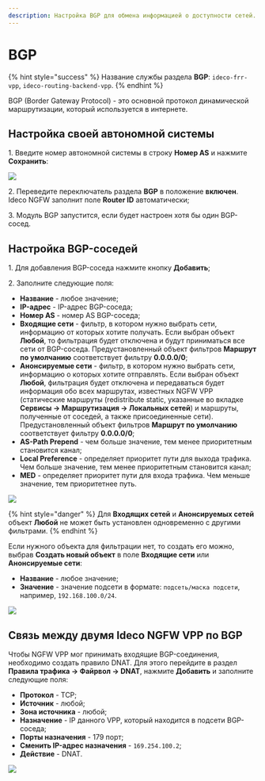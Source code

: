 ```yaml
---
description: Настройка BGP для обмена информацией о доступности сетей.
---
```


# BGP

{% hint style="success" %}
Название службы раздела **BGP**: `ideco-frr-vpp`, `ideco-routing-backend-vpp`.
{% endhint %}

BGP (Border Gateway Protocol) - это основной протокол динамической маршрутизации, который используется в интернете.

## Настройка своей автономной системы

1\. Введите номер автономной системы в строку **Номер AS** и нажмите **Сохранить**:

![](/.gitbook/assets/bgp.png)

2\. Переведите переключатель раздела **BGP** в положение **включен**. Ideco NGFW заполнит поле **Router ID** автоматически;

3\. Модуль BGP запустится, если будет настроен хотя бы один BGP-сосед.

## Настройка BGP-соседей

1\. Для добавления BGP-соседа нажмите кнопку **Добавить**;

2\. Заполните следующие поля:

* **Название** - любое значение;
* **IP-адрес** - IP-адрес BGP-соседа;
* **Номер AS** - номер AS BGP-соседа;
* **Входящие сети** - фильтр, в котором нужно выбрать сети, информацию от которых хотите получать. Если выбран объект **Любой**, то фильтрация будет отключена и будут приниматься все сети от BGP-соседа. Предустановленный объект фильтров **Маршрут по умолчанию** соответствует фильтру **0.0.0.0/0**;
* **Анонсируемые сети** - фильтр, в котором нужно выбрать сети, информацию о которых хотите отправлять. Если выбран объект **Любой**, фильтрация будет отключена и передаваться будет информация обо всех маршрутах, известных NGFW VPP (статические маршруты (redistribute static, указанные во вкладке **Сервисы -> Маршрутизация -> Локальных сетей**) и маршруты, полученные от соседей, а также присоединенные сети). Предустановленный объект фильтров **Маршрут по умолчанию** соответствует фильтру **0.0.0.0/0**;
* **AS-Path Prepend** - чем больше значение, тем менее приоритетным становится канал;
* **Local Preference** - определяет приоритет пути для выхода трафика. Чем больше значение, тем менее приоритетным становится канал;
* **MED** - определяет приоритет пути для входа трафика. Чем меньше значение, тем приоритетнее путь.

![](/.gitbook/assets/bgp1.png)

{% hint style="danger" %}
Для **Входящих сетей** и **Анонсируемых сетей** объект **Любой** не может быть установлен одновременно с другими фильтрами.
{% endhint %}

Если нужного объекта для фильтрации нет, то создать его можно, выбрав **Создать новый объект** в поле **Входящие сети** или **Анонсируемые сети**:

* **Название** - любое значение;
* **Значение** - значение подсети в формате: `подсеть/маска подсети`, например, `192.168.100.0/24`.

![](/.gitbook/assets/bgp2.png)

## Связь между двумя Ideco NGFW VPP по BGP

Чтобы NGFW VPP мог принимать входящие BGP-соединения, необходимо создать правило DNAT. Для этого перейдите в раздел **Правила трафика -> Файрвол -> DNAT**, нажмите **Добавить** и заполните следующие поля:

* **Протокол** - TCP;
* **Источник** - любой;
* **Зона источника** - любой;
* **Назначение** - IP данного VPP, который находится в подсети BGP-соседа;
* **Порты назначения** - 179 порт;
* **Сменить IP-адрес назначения** - `169.254.100.2`;
* **Действие** - DNAT.

![](/.gitbook/assets/bgp4.png) 
